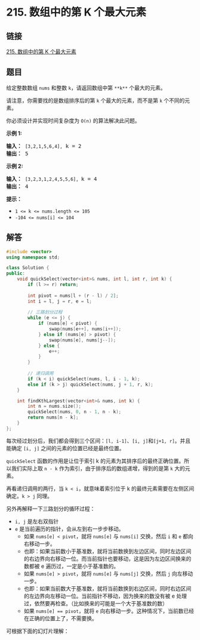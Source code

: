 # 215. 数组中的第 K 个最大元素

## 链接

[215. 数组中的第 K 个最大元素](https://leetcode.cn/problems/kth-largest-element-in-an-array/description/)

## 题目

给定整数数组 `nums` 和整数 `k`，请返回数组中第 `**k**` 个最大的元素。

请注意，你需要找的是数组排序后的第 `k` 个最大的元素，而不是第 `k` 个不同的元素。

你必须设计并实现时间复杂度为 `O(n)` 的算法解决此问题。

**示例 1:**

<pre><strong>输入：</strong> <code>[3,2,1,5,6,4],</code> k = 2
<strong>输出：</strong> 5
</pre>

**示例 2:**

<pre><strong>输入：</strong> <code>[3,2,3,1,2,4,5,5,6], </code>k = 4
<strong>输出：</strong> 4</pre>

**提示：**

* `1 <= k <= nums.length <= 105`
* `-104 <= nums[i] <= 104`

## 解答

```cpp
#include <vector>
using namespace std;

class Solution {
public:
    void quickSelect(vector<int>& nums, int l, int r, int k) {
        if (l >= r) return;
        
        int pivot = nums[l + (r - l) / 2];
        int i = l, j = r, e = l;
        
        // 三路划分过程
        while (e <= j) {
            if (nums[e] < pivot) {
                swap(nums[e++], nums[i++]);
            } else if (nums[e] > pivot) {
                swap(nums[e], nums[j--]);
            } else {
                e++;
            }
        }
        
        // 递归调用
        if (k < i) quickSelect(nums, l, i - 1, k);
        else if (k > j) quickSelect(nums, j + 1, r, k);
    }

    int findKthLargest(vector<int>& nums, int k) {
        int n = nums.size();
        quickSelect(nums, 0, n - 1, n - k);
        return nums[n - k];
    }
};
```

每次经过划分后，我们都会得到三个区间：`[l, i-1]`、`[i, j]`和`[j+1, r]`。并且能确定 `[i, j]` 之间的元素的位置已经是最终位置。

`quickSelect` 函数的作用是让位于索引 k 的元素为其排序后的最终正确位置。所以我们实际上取 `n - k` 作为索引，由于排序后的数组递增，得到的是第 `k` 大的元素。

再看递归调用的两行，当 `k < i`，就意味着索引位于 k 的最终元素需要在左侧区间确定。`k > j` 同理。

另外再解释一下三路划分的循环过程：

* `i, j` 是左右双指针
* `e` 是当前遍历的指针，会从左到右一步步移动。
  * 如果 `nums[e] < pivot`，就将 `nums[e]` 与 `nums[i]` 交换，然后 `i` 和 `e` 都向右移动一步。
  * 也即：如果当前数小于基准数，就将当前数换到左边区间，同时左边区间的右边界向右移动一位。而当前指针也要移动，这是因为左边区间换来的数都被 e 遍历过，一定是小于基准数的。
  * 如果 `nums[e] > pivot`，就将 `nums[e]` 与 `nums[j]` 交换，然后 `j` 向左移动一步。
  * 也即：如果当前数大于基准数，就将当前数换到右边区间，同时右边区间的左边界向左移动一位。当前指针不移动，因为换来的数没有被 e 处理过，依然要再检查。（比如换来的可能是一个大于基准数的数）
  * 如果 `nums[e] == pivot`，就将 `e` 向右移动一步。这种情况下，当前数已经在正确的位置上了，不需要换。


可根据下面的幻灯片理解：

<div class="slides-container-1"></div>

<script>
  document.addEventListener('DOMContentLoaded', () => {
    const imgUrls = [
        "/quick_sort/幻灯片1.png",
        "/quick_sort/幻灯片2.png",
        "/quick_sort/幻灯片3.png",
        "/quick_sort/幻灯片4.png",
        "/quick_sort/幻灯片5.png",
        "/quick_sort/幻灯片6.png",
        "/quick_sort/幻灯片7.png",
        "/quick_sort/幻灯片8.png",
        "/quick_sort/幻灯片9.png",
        "/quick_sort/幻灯片10.png",
        "/quick_sort/幻灯片11.png",
        "/quick_sort/幻灯片12.png",
        "/quick_sort/幻灯片13.png",
        "/quick_sort/幻灯片14.png",
        "/quick_sort/幻灯片15.png",
        "/quick_sort/幻灯片16.png",
        "/quick_sort/幻灯片17.png",
        "/quick_sort/幻灯片18.png",
        "/quick_sort/幻灯片19.png",
        "/quick_sort/幻灯片20.png",
        "/quick_sort/幻灯片21.png",
        "/quick_sort/幻灯片22.png",
        "/quick_sort/幻灯片23.png",
        "/quick_sort/幻灯片24.png",
        "/quick_sort/幻灯片25.png",
        "/quick_sort/幻灯片26.png",
        "/quick_sort/幻灯片27.png",
        "/quick_sort/幻灯片28.png",
        "/quick_sort/幻灯片29.png",
        "/quick_sort/幻灯片30.png",
        "/quick_sort/幻灯片31.png",
        "/quick_sort/幻灯片32.png",
        "/quick_sort/幻灯片33.png",
        "/quick_sort/幻灯片34.png",
        "/quick_sort/幻灯片35.png",
        "/quick_sort/幻灯片36.png",
        "/quick_sort/幻灯片37.png",
    ];
    new Slides(imgUrls, '.slides-container-1');
  });
</script>
